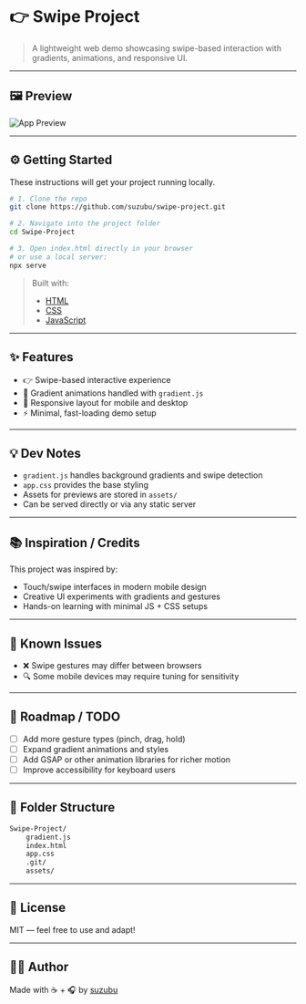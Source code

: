 # 👉 Swipe Project

> A lightweight web demo showcasing swipe-based interaction with gradients, animations, and responsive UI.

---

## 🖼 Preview

![App Preview](media/swipe-project-preview.gif)

---

## ⚙️ Getting Started

These instructions will get your project running locally.

```bash
# 1. Clone the repo
git clone https://github.com/suzubu/swipe-project.git

# 2. Navigate into the project folder
cd Swipe-Project

# 3. Open index.html directly in your browser
# or use a local server:
npx serve
```

> Built with:  
> - [HTML](https://developer.mozilla.org/en-US/docs/Web/HTML)  
> - [CSS](https://developer.mozilla.org/en-US/docs/Web/CSS)  
> - [JavaScript](https://developer.mozilla.org/en-US/docs/Web/JavaScript)

---

## ✨ Features

- 👉 Swipe-based interactive experience  
- 🎨 Gradient animations handled with `gradient.js`  
- 📱 Responsive layout for mobile and desktop  
- ⚡ Minimal, fast-loading demo setup  

---

## 💡 Dev Notes

- `gradient.js` handles background gradients and swipe detection  
- `app.css` provides the base styling  
- Assets for previews are stored in `assets/`  
- Can be served directly or via any static server  

---

## 📚 Inspiration / Credits

This project was inspired by:  

- Touch/swipe interfaces in modern mobile design  
- Creative UI experiments with gradients and gestures  
- Hands-on learning with minimal JS + CSS setups  

---

## 🧪 Known Issues

- ❌ Swipe gestures may differ between browsers  
- 🔍 Some mobile devices may require tuning for sensitivity  

---

## 🔭 Roadmap / TODO

- [ ] Add more gesture types (pinch, drag, hold)  
- [ ] Expand gradient animations and styles  
- [ ] Add GSAP or other animation libraries for richer motion  
- [ ] Improve accessibility for keyboard users  

---

## 📂 Folder Structure

```bash
Swipe-Project/
    gradient.js
    index.html
    app.css
    .git/
    assets/

```

---

## 📜 License

MIT — feel free to use and adapt!

---

## 🙋‍♀️ Author

Made with ☕ + 🎧 by [suzubu](https://github.com/suzubu)  
